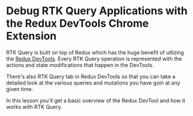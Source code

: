 # Debug RTK Query Applications with the Redux DevTools Chrome Extension

RTK Query is built on top of Redux which has the huge benefit of utlizing the [Redux DevTools](https://chrome.google.com/webstore/detail/redux-devtools/lmhkpmbekcpmknklioeibfkpmmfibljd?hl=en). Every RTK Query operation is represented with the actions and state modifications that happen in the DevTools.

There's also RTK Query tab in Redux DevTools so that you can take a detailed look at the various queries and mutations you have goin at any given time.

In this lesson you'll get a basic overview of the Redux DevTool and how it works with RTK Query.
